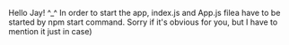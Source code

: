 Hello Jay! ^_^ 
In order to start the app, index.js and App.js filea have to be started by npm start command. Sorry if it's obvious for you, but I have to mention it just in case) 
